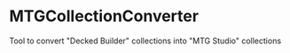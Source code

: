 # MTGCollectionConverter
Tool to convert "Decked Builder" collections into "MTG Studio" collections
